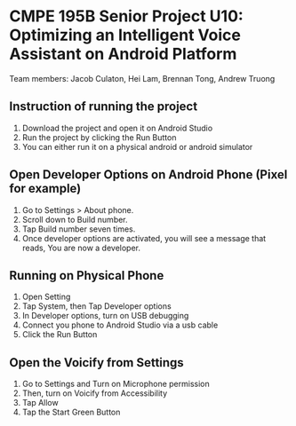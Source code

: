 # CMPE 195B Senior Project U10: Optimizing an Intelligent Voice Assistant on Android Platform

Team members: Jacob Culaton, Hei Lam, Brennan Tong, Andrew Truong


## Instruction of running the project
1. Download the project and open it on Android Studio
2. Run the project by clicking the Run Button
3. You can either run it on a physical android or android simulator

## Open Developer Options on Android Phone (Pixel for example)
1. Go to Settings > About phone.
2. Scroll down to Build number.
3. Tap Build number seven times.
4. Once developer options are activated, you will see a message that reads, You are now a developer.

## Running on Physical Phone
1. Open Setting
2. Tap System, then Tap Developer options
3. In Developer options, turn on USB debugging
4. Connect you phone to Android Studio via a usb cable
5. Click the Run Button

## Open the Voicify from Settings
1. Go to Settings and Turn on Microphone permission
2. Then, turn on Voicify from Accessibility
3. Tap Allow
4. Tap the Start Green Button
